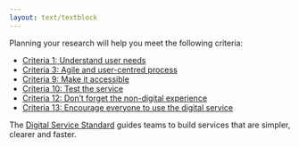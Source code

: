```yaml
---
layout: text/textblock
---
```


Planning your research will help you meet the following criteria:
- [Criteria 1: Understand user needs](/digital-service-standard/1-understand-user-needs/)
- [Criteria 3: Agile and user-centred process](/digital-service-standard/3-agile-and-user-centred/)
- [Criteria 9: Make it accessible](/digital-service-standard/9-make-it-accessible)
- [Criteria 10: Test the service](/digital-service-standard/10-test-the-service)
- [Criteria 12: Don’t forget the non-digital experience](/digital-service-standard/12-non-digital-experience)
- [Criteria 13: Encourage everyone to use the digital service](/digital-service-standard/13-encourage-use-of-the-digital-service)

The [Digital Service Standard](/digital-service-standard/) guides teams to build services that are simpler, clearer and faster.
